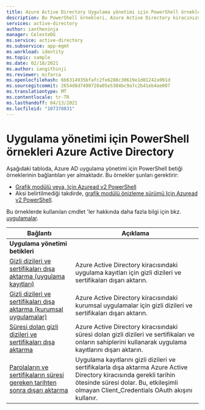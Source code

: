 ```yaml
---
title: Azure Active Directory Uygulama yönetimi için PowerShell örnekleri
description: Bu PowerShell örnekleri, Azure Active Directory kiracınızda yönettiğiniz uygulamalar için kullanılır. Bu örnek betikleri, gizli diziler ve sertifikalar hakkında süre sonu bilgilerini bulmak için kullanabilirsiniz.
services: active-directory
author: iantheninja
manager: CelesteDG
ms.service: active-directory
ms.subservice: app-mgmt
ms.workload: identity
ms.topic: sample
ms.date: 02/18/2021
ms.author: iangithinji
ms.reviewer: mifarca
ms.openlocfilehash: 6b6314935bfafc2fe6288c30619e1d01242a991d
ms.sourcegitcommit: 2654d8d7490720a05e5304bc9a7c2b41eb4ae007
ms.translationtype: MT
ms.contentlocale: tr-TR
ms.lasthandoff: 04/13/2021
ms.locfileid: "107378831"
---
```

# <a name="azure-active-directory-powershell-examples-for-application-management"></a>Uygulama yönetimi için PowerShell örnekleri Azure Active Directory

Aşağıdaki tabloda, Azure AD uygulama yönetimi için PowerShell betiği örneklerinin bağlantıları yer almaktadır. Bu örnekler şunları gerektirir:
- [Grafik modülü veya, Için Azuread v2 PowerShell](/powershell/azure/active-directory/install-adv2)
- Aksi belirtilmediği takdirde, [grafik modülü önizleme sürümü Için Azuread v2 PowerShell](/powershell/azure/active-directory/install-adv2?view=azureadps-2.0-preview&preserve-view=true).

Bu örneklerde kullanılan cmdlet 'ler hakkında daha fazla bilgi için bkz. [uygulamalar](/powershell/module/azuread/#applications).

| Bağlantı | Açıklama |
|---|---|
|**Uygulama yönetimi betikleri**||
| [Gizli dizileri ve sertifikaları dışa aktarma (uygulama kayıtları)](scripts/powershell-export-all-app-registrations-secrets-and-certs.md) | Azure Active Directory kiracısındaki uygulama kayıtları için gizli dizileri ve sertifikaları dışarı aktarın. |
| [Gizli dizileri ve sertifikaları dışa aktarma (kurumsal uygulamalar)](scripts/powershell-export-all-enterprise-apps-secrets-and-certs.md) | Azure Active Directory kiracısındaki kurumsal uygulamalar için gizli dizileri ve sertifikaları dışarı aktarın. |
| [Süresi dolan gizli dizileri ve sertifikaları dışa aktarma](scripts/powershell-export-apps-with-expriring-secrets.md) | Azure Active Directory kiracısındaki süresi dolan gizli dizileri ve sertifikaları ve onların sahiplerini kullanarak uygulama kayıtlarını dışarı aktarın. |
| [Parolaların ve sertifikaların süresi gereken tarihten sonra dışarı aktarma](scripts/powershell-export-apps-with-secrets-beyond-required.md) | Uygulama kayıtlarını gizli dizileri ve sertifikalarla dışa aktarma Azure Active Directory kiracısında gerekli tarihin ötesinde süresi dolar. Bu, etkileşimli olmayan Client_Credentials OAuth akışını kullanır. |
